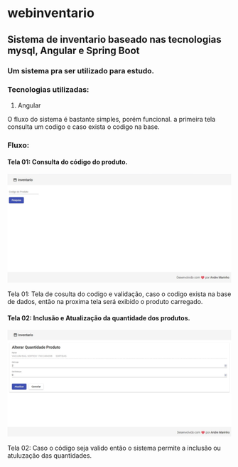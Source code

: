 # webinventario
## Sistema de inventario baseado nas tecnologias mysql, Angular e Spring Boot

### Um sistema  pra ser utilizado para estudo.

### Tecnologias utilizadas:

1. Angular 



<p> O fluxo do sistema é bastante simples, porém funcional.  a primeira tela consulta um codigo e caso exista o codigo na base. </p>

### Fluxo:

#### Tela 01: Consulta do código do produto.


![Philadelphia's Magic Gardens. This place was so cool!](src/assets/img/1.jpg "Consulta dos produtos")

Tela 01: Tela de cosulta do codigo e validação, caso o codigo exista na base de dados, então na proxima tela será exibido o produto carregado. 






#### Tela 02: Inclusão e Atualização da quantidade dos produtos.


![Philadelphia's Magic Gardens. This place was so cool!](src/assets/img/2.jpg "Atualização da quantidade")

Tela 02: Caso o código seja valido então o  sistema permite a inclusão ou atuluzação das quantidades.
